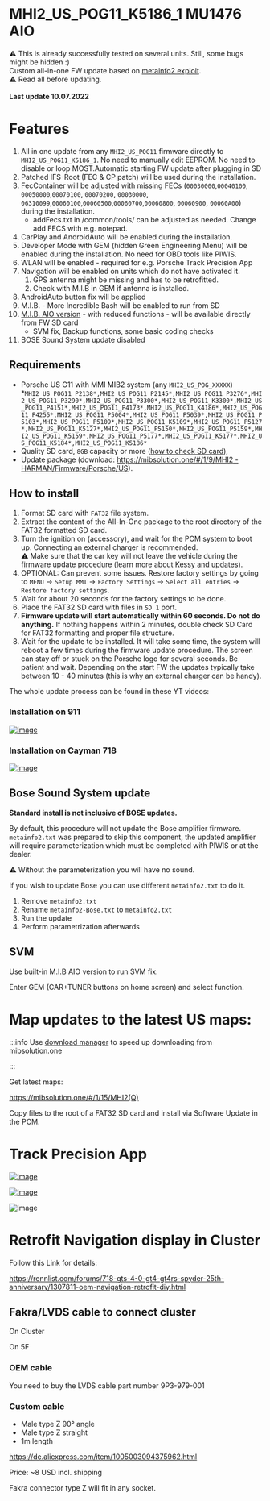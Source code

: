 # MHI2_US_POG11_K5186_1 MU1476 AIO 


:warning: This is already successfully tested on several units. Still, some bugs might be hidden :)<br />
Custom all-in-one FW update based on [metainfo2 exploit](/doc/metainfo2txt-exploit-VcFdFs4rds).<br />
:warning: Read all before updating.<br />
<br />
**Last update 10.07.2022**<br />

# Features

1. All in one update from any `MHI2_US_POG11` firmware directly to `MHI2_US_POG11_K5186_1`. No need to manually edit EEPROM. No need to disable or loop MOST.Automatic starting FW update after plugging in SD<br />
2. Patched IFS-Root (FEC & CP patch) will be used during the installation.<br />
3. FecContainer will be adjusted with missing FECs (`00030000`,`00040100`, `00050000`,`00070100`, `00070200`, `00030000`, `06310099`,`00060100`,`00060500`,`00060700`,`00060800`, `00060900`, `00060A00`) during the installation.<br />
    * addFecs.txt in /common/tools/ can be adjusted as needed. Change add FECS with e.g. notepad.<br />
4. CarPlay and AndroidAuto will be enabled during the installation.<br />
5. Developer Mode with GEM (hidden Green Engineering Menu) will be enabled during the installation. No need for OBD tools like PIWIS.<br />
6. WLAN will be enabled - required for e.g. Porsche Track Precision App<br />
7. Navigation will be enabled on units which do not have activated it.<br />
    1. GPS antenna might be missing and has to be retrofitted.<br />
    2. Check with M.I.B in GEM if antenna is installed.<br />
8. AndroidAuto button fix will be applied<br />
9. M.I.B. - More Incredible Bash will be enabled to run from SD<br />
10. [M.I.B. AIO version](https://github.com/Mr-MIBonk/M.I.B._More-Incredible-Bash) - with reduced functions - will be available directly from FW SD card
    * SVM fix, Backup functions, some basic coding checks<br />
11. BOSE Sound System update disabled<br />

## Requirements

* Porsche US G11 with MMI MIB2 system (any `MHI2_US_POG_XXXXX`)
  *`MHI2_US_POG11_P2138*,MHI2_US_POG11_P2145*,MHI2_US_POG11_P3276*,MHI2_US_POG11_P3290*,MHI2_US_POG11_P3300*,MHI2_US_POG11_K3300*,MHI2_US_POG11_P4151*,MHI2_US_POG11_P4173*,MHI2_US_POG11_K4186*,MHI2_US_POG11_P4255*,MHI2_US_POG11_P5004*,MHI2_US_POG11_P5039*,MHI2_US_POG11_P5103*,MHI2_US_POG11_P5109*,MHI2_US_POG11_K5109*,MHI2_US_POG11_P5127*,MHI2_US_POG11_K5127*,MHI2_US_POG11_P5150*,MHI2_US_POG11_P5159*,MHI2_US_POG11_K5159*,MHI2_US_POG11_P5177*,MHI2_US_POG11_K5177*,MHI2_US_POG11_K5184*,MHI2_US_POG11_K5186*`
* Quality SD card, `8GB` capacity or more ([how to check SD card](/doc/sd-card-testing-Gxi8EpfXTg)),
* Update package (download: [https://mibsolution.one/#/1/9/MHI2 - HARMAN/Firmware/Porsche/US](https://mibsolution.one/#/1/9/MHI2%20-%20HARMAN/Firmware/Porsche/US)).

## How to install

1. Format SD card with `FAT32` file system.<br />
2. Extract the content of the All-In-One package to the root directory of the FAT32 formatted SD card.<br />
3. Turn the ignition on (accessory), and wait for the PCM system to boot up. Connecting an external charger is recommended.<br />
:warning: Make sure that the car key will not leave the vehicle during the firmware update procedure (learn more about [Kessy and updates](/doc/kessy-updates-JeN8RUuHyK)).<br />
4. OPTIONAL: Can prevent some issues. Restore factory settings by going to `MENU` → `Setup MMI` → `Factory Settings` → `Select all entries` → `Restore factory settings`.<br />
5. Wait for about 20 seconds for the factory settings to be done.<br />
6. Place the FAT32 SD card with files in `SD 1` port.<br />
7. **Firmware update will start automatically within 60 seconds. Do not do anything.** If nothing happens within 2 minutes, double check SD Card for FAT32 formatting and proper file structure.<br />
8. Wait for the update to be installed. It will take some time, the system will reboot a few times during the firmware update procedure. The screen can stay off or stuck on the Porsche logo for several seconds. Be patient and wait. Depending on the start FW the updates typically take between 10 - 40 minutes (this is why an external charger can be handy).<br />

The whole update process can be found in these YT videos:

### Installation on 911
[![image](http://img.youtube.com/vi/QPRqR47_9qo/0.jpg)](https://www.youtube.com/watch?v=QPRqR47_9qo)

### Installation on Cayman 718
[![image](http://img.youtube.com/vi/n_7fZUXAqEw/0.jpg)](https://www.youtube.com/watch?v=n_7fZUXAqEw)

## Bose Sound System update

**Standard install is not inclusive of BOSE updates.**<br />

By default, this procedure will not update the Bose amplifier firmware. `metainfo2.txt` was prepared to skip this component, the updated amplifier will require parameterization which must be completed with PIWIS or at the dealer.<br />

:warning: Without the parameterization you will have no sound.<br />

If you wish to update Bose you can use different `metainfo2.txt` to do it.

1. Remove `metainfo2.txt`<br />
2. Rename `metainfo2-Bose.txt` to `metainfo2.txt`<br />
3. Run the update<br />
4. Perform parametrization afterwards<br />

## SVM

Use built-in M.I.B AIO version to run SVM fix.<br />

Enter GEM (CAR+TUNER buttons on home screen) and select function.<br />

# Map updates to the latest US maps:<br />


:::info
Use [download manager](/doc/mibsolutionone-fix-download-speed-sxBSYsX5Qq) to speed up downloading from mibsolution.one

:::

Get latest maps:

<https://mibsolution.one/#/1/15/MHI2(Q)>

Copy files to the root of a FAT32 SD card and install via Software Update in the PCM.


# Track Precision App
[![image](http://img.youtube.com/vi/w3avv2_bbM8/0.jpg)](https://www.youtube.com/watch?v=w3avv2_bbM8)

[![image](http://img.youtube.com/vi/B5HERxITtMY/0.jpg)](https://www.youtube.com/watch?v=B5HERxITtMY)

![image](https://user-images.githubusercontent.com/98130152/178163930-4bae2ff0-357f-4928-98ab-f2b33e3e83b7.png)

# Retrofit Navigation display in Cluster

Follow this Link for details:

<https://rennlist.com/forums/718-gts-4-0-gt4-gt4rs-spyder-25th-anniversary/1307811-oem-navigation-retrofit-diy.html>


## Fakra/LVDS cable to connect cluster


On Cluster

On 5F


### OEM cable

You need to buy the LVDS cable part number 9P3-979-001


### Custom cable

* Male type Z 90° angle
* Male type Z straight
* 1m length


<https://de.aliexpress.com/item/1005003094375962.html>


Price: \~8 USD incl. shipping


Fakra connector type Z will fit in any socket.


